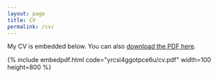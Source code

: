 ```yaml
---
layout: page
title: CV
permalink: /cv/
---
```


My CV is embedded below. You can also [download the PDF here](https://www.dropbox.com/s/yrcsi4ggotpce6u/cv.pdf?dl=1).

{% include embedpdf.html code="yrcsi4ggotpce6u/cv.pdf" width=100 height=800 %}
